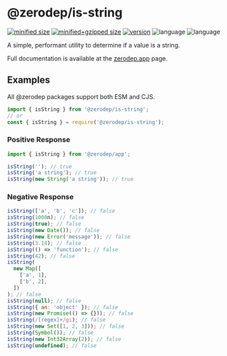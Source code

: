 # @zerodep/is-string

[![minified size](https://img.shields.io/bundlephobia/min/@zerodep/is-string?style=flat-square&color=blue)](https://bundlephobia.com/package/@zerodep/is-string)
[![minified+gzipped size](https://img.shields.io/bundlephobia/minzip/@zerodep/is-string?style=flat-square&color=blue)](https://bundlephobia.com/package/@zerodep/is-string)
[![version](https://img.shields.io/npm/v/@zerodep/is-string?style=flat-square&color=blue)](https://www.npmjs.com/package/@zerodep/is-string)
![language](https://img.shields.io/github/languages/top/cdepage/zerodep?style=flat-square)
![language](https://img.shields.io/badge/types-included-blue?style=flat-square)

A simple, performant utility to determine if a value is a string.

Full documentation is available at the [zerodep.app](http://zerodep.app/is/string) page.

## Examples

All @zerodep packages support both ESM and CJS.

```javascript
import { isString } from '@zerodep/is-string';
// or
const { isString } = require('@zerodep/is-string');
```

### Positive Response

```javascript
import { isString } from '@zerodep/app';

isString(''); // true
isString('a string'); // true
isString(new String('a string')); // true
```

### Negative Response

```javascript
isString(['a', 'b', 'c']); // false
isString(1000n); // false
isString(true); // false
isString(new Date()); // false
isString(new Error('message')); // false
isString(3.14); // false
isString(() => 'function'); // false
isString(42); // false
isString(
  new Map([
    ['a', 1],
    ['b', 2],
  ])
); // false
isString(null); // false
isString({ an: 'object' }); // false
isString(new Promise(() => {})); // false
isString(/[regex]+/gi); // false
isString(new Set([1, 2, 3])); // false
isString(Symbol()); // false
isString(new Int32Array(2)); // false
isString(undefined); // false
```
